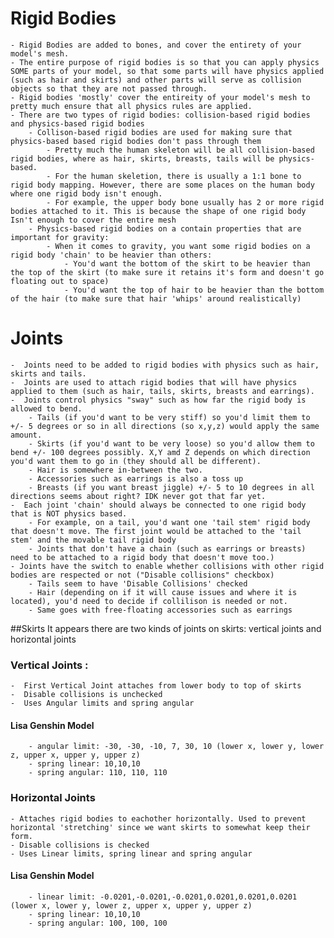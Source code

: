 # Rigid Bodies
	- Rigid Bodies are added to bones, and cover the entirety of your model's mesh.
	- The entire purpose of rigid bodies is so that you can apply physics SOME parts of your model, so that some parts will have physics applied (such as hair and skirts) and other parts will serve as collision objects so that they are not passed through.
	- Rigid bodies 'mostly' cover the entireity of your model's mesh to pretty much ensure that all physics rules are applied. 
	- There are two types of rigid bodies: collision-based rigid bodies and physics-based rigid bodies
		- Collison-based rigid bodies are used for making sure that physics-based based rigid bodies don't pass through them
			- Pretty much the human skeleton will be all collision-based rigid bodies, where as hair, skirts, breasts, tails will be physics-based.
			- For the human skeletion, there is usually a 1:1 bone to rigid body mapping. However, there are some places on the human body where one rigid body isn't enough.
			- For example, the upper body bone usually has 2 or more rigid bodies attached to it. This is because the shape of one rigid body Isn't enough to cover the entire mesh
		- Physics-based rigid bodies on a contain properties that are important for gravity:
			- When it comes to gravity, you want some rigid bodies on a rigid body 'chain' to be heavier than others:
				- You'd want the bottom of the skirt to be heavier than the top of the skirt (to make sure it retains it's form and doesn't go floating out to space)
				- You'd want the top of hair to be heavier than the bottom of the hair (to make sure that hair 'whips' around realistically)



# Joints
	-  Joints need to be added to rigid bodies with physics such as hair, skirts and tails.
	-  Joints are used to attach rigid bodies that will have physics applied to them (such as hair, tails, skirts, breasts and earrings).
	-  Joints control physics "sway" such as how far the rigid body is allowed to bend.
		- Tails (if you'd want to be very stiff) so you'd limit them to +/- 5 degrees or so in all directions (so x,y,z) would apply the same amount.
		- Skirts (if you'd want to be very loose) so you'd allow them to bend +/- 100 degrees possibly. X,Y amd Z depends on which direction you'd want them to go in (they should all be different).
		- Hair is somewhere in-between the two.
		- Accessories such as earrings is also a toss up
		- Breasts (if you want breast jiggle) +/- 5 to 10 degrees in all directions seems about right? IDK never got that far yet.
	-  Each joint 'chain' should always be connected to one rigid body that is NOT physics based.
		- For example, on a tail, you'd want one 'tail stem' rigid body that doesn't move. The first joint would be attached to the 'tail stem' and the movable tail rigid body
		- Joints that don't have a chain (such as earrings or breasts) need to be attached to a rigid body that doesn't move too.)
	- Joints have the switch to enable whether collisions with other rigid bodies are respected or not ("Disable collisions" checkbox)
		- Tails seem to have 'Disable Collisions' checked
		- Hair (depending on if it will cause issues and where it is located), you'd need to decide if collilison is needed or not.
		- Same goes with free-floating accessories such as earrings


##Skirts
	It appears there are two kinds of joints on skirts: vertical joints and horizontal joints

### Vertical Joints :
	-  First Vertical Joint attaches from lower body to top of skirts
	-  Disable collisions is unchecked
	-  Uses Angular limits and spring angular
#### Lisa Genshin Model
		- angular limit: -30, -30, -10, 7, 30, 10 (lower x, lower y, lower z, upper x, upper y, upper z)
		- spring linear: 10,10,10
		- spring angular: 110, 110, 110

### Horizontal Joints
	- Attaches rigid bodies to eachother horizontally. Used to prevent horizontal 'stretching' since we want skirts to somewhat keep their form.
	- Disable collisions is checked
	- Uses Linear limits, spring linear and spring angular
#### Lisa Genshin Model
		- linear limit: -0.0201,-0.0201,-0.0201,0.0201,0.0201,0.0201 (lower x, lower y, lower z, upper x, upper y, upper z)
		- spring linear: 10,10,10
		- spring angular: 100, 100, 100



